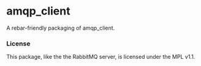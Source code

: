 amqp_client
===========

A rebar-friendly packaging of amqp_client.

### License

This package, like the the RabbitMQ server, is licensed under the MPL v1.1.
